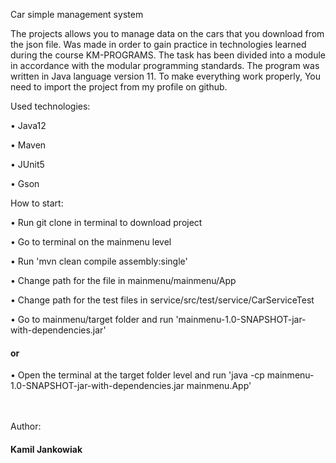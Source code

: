Car simple management system

The projects allows you to manage data on the cars that you download from the json file.
Was made in order to gain practice in technologies learned during the course KM-PROGRAMS.
The task has been divided into a module in accordance with the modular programming standards.
The program was written in Java language version 11. To make everything work properly, You need to import the project from my profile on github.

Used technologies:
<p>•	Java12
<p>•	Maven
<p>•	JUnit5
<p>•	Gson

How to start: 
<p>•	Run git clone in terminal to download project 
<p>•	Go to terminal on the mainmenu level 
<p>•	Run 'mvn clean compile assembly:single' 
<p>•    Change path for the file in mainmenu/mainmenu/App 
<p>•    Change path for the test files in service/src/test/service/CarServiceTest
<p>•	Go to mainmenu/target folder and run 'mainmenu-1.0-SNAPSHOT-jar-with-dependencies.jar' 
                           <p><h4>or</h4></p> 
<p>•	Open the terminal at the target folder level and run 'java -cp mainmenu-1.0-SNAPSHOT-jar-with-dependencies.jar mainmenu.App'

<br>
<br>
<br>
<p>Author:</p>
<h4>Kamil Jankowiak</h4>

